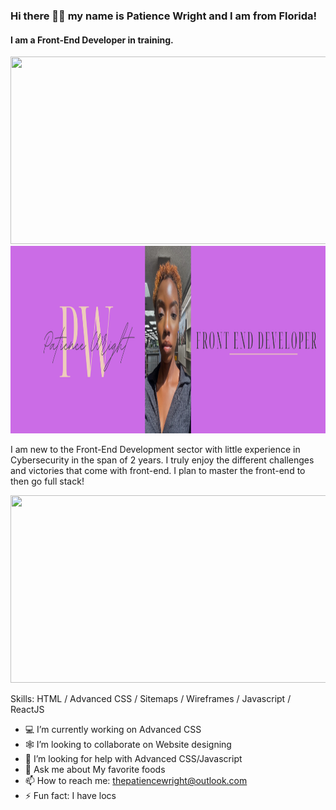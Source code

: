### Hi there 👋🏿 my name is Patience Wright and I am from Florida!
#### I am a Front-End Developer in training.

<img src="https://images.unsplash.com/photo-1555952494-efd681c7e3f9?ixlib=rb-4.0.3&ixid=MnwxMjA3fDB8MHxwaG90by1wYWdlfHx8fGVufDB8fHx8&auto=format&fit=crop&w=870&q=80" width="600px" height="300px">
<br>
<img src="Beige Classy Personal LinkedIn Banner.png" width="600px" height="300px">

I am new to the Front-End Development sector with little experience in Cybersecurity in the span of 2 years. I truly enjoy the different challenges and victories that come with front-end. I plan to master the front-end to then go full stack!

<img src="https://images.unsplash.com/photo-1451187580459-43490279c0fa?ixlib=rb-4.0.3&ixid=MnwxMjA3fDB8MHxwaG90by1wYWdlfHx8fGVufDB8fHx8&auto=format&fit=crop&w=1472&q=80" width="600px" height="300px">

Skills: HTML / Advanced CSS / Sitemaps / Wireframes / Javascript / ReactJS

- 💻 I’m currently working on Advanced CSS
- 🕸️ I’m looking to collaborate on Website designing
- 🤔 I’m looking for help with Advanced CSS/Javascript
- 🍓 Ask me about My favorite foods 
- 📫 How to reach me: thepatiencewright@outlook.com 
- ⚡ Fun fact: I have locs 

